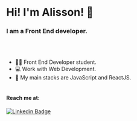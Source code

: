 # Hi! I'm Alisson! 👋
### I am a Front End developer.
</br></br>

- 👨‍🎓 Front End Developer student.
- 💻 Work with Web Development.
- 📱  My main stacks are JavaScript and ReactJS.
</br></br>

#### Reach me at:
[![Linkedin Badge](https://img.shields.io/badge/LinkedIn-0077B5?style=for-the-badge&logo=linkedin&logoColor=white)](https://www.linkedin.com/in/alisson-co/)

